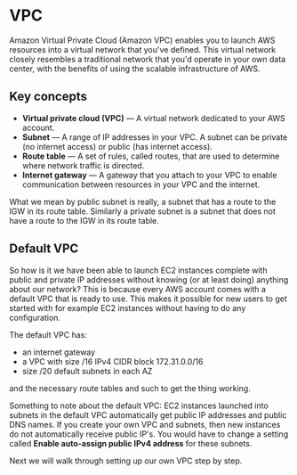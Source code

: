 # VPC

Amazon Virtual Private Cloud (Amazon VPC) enables you to launch AWS resources into a virtual network that you've defined. This virtual network closely resembles a traditional network that you'd operate in your own data center, with the benefits of using the scalable infrastructure of AWS.

## Key concepts&#x20;

* **Virtual private cloud (VPC)** — A virtual network dedicated to your AWS account.
* **Subnet** — A range of IP addresses in your VPC. A subnet can be private (no internet access) or public (has internet access).&#x20;
* **Route table** — A set of rules, called routes, that are used to determine where network traffic is directed.&#x20;
* **Internet gateway** — A gateway that you attach to your VPC to enable communication between resources in your VPC and the internet.

What we mean by public subnet is really, a subnet that has a route to the IGW in its route table. Similarly a private subnet is a subnet that does not have a route to the IGW in its route table.&#x20;

## Default VPC

So how is it we have been able to launch EC2 instances complete with public and private IP addresses without knowing (or at least doing) anything about our network? This is because every AWS account comes with a default VPC that is ready to use. This makes it possible for new users to get started with for example EC2 instances without having to do any configuration.&#x20;

The default VPC has:

* an internet gateway &#x20;
* a VPC with size /16 IPv4 CIDR block 172.31.0.0/16
* size /20 default subnets in each AZ&#x20;

and the necessary route tables and such to get the thing working.&#x20;

Something to note about the default VPC: EC2 instances launched into subnets in the default VPC automatically get public IP addresses and public DNS names. If you create your own VPC and subnets, then new instances do not automatically receive public IP's. You would have to change a setting called **Enable auto-assign public IPv4 address** for these subnets.&#x20;

Next we will walk through setting up our own VPC step by step.&#x20;

